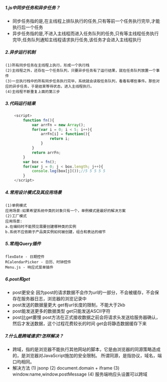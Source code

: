 ##### 1.js中同步任务和异步任务？
- 同步任务指的是,在主线程上排队执行的任务,只有等前一个任务执行完毕,才能执行后一个任务
- 异步任务指的是,不进入主线程而进入任务队列的任务,只有等主线程任务执行完毕,任务队列通知主线程请求执行任务,该任务才会进入主线程执行
##### 2.异步运行机制
    (1)所有同步任务在主线程上执行，形成一个执行栈
    (2)主线程之外，还存在一个任务队列，只要异步任务有了运行结果，就在任务队列放置一个事件
    (3)一旦执行栈中的所有同步任务执行完毕，系统就会读取任务队列，看看有哪些事件。那些对应的异步任务，于是结束等待状态，进入主线程执行。
    (4)主线程不断重复上面的第三步
##### 3.代码运行结果
```javascript
    <script>
        function fn(){
            var arrFn = new Array();
            for(var i = 0; i < 5; i++){
                arrFn[i] = function(){
                    return i;
                }
            }
            return arrFn;
        }
        var box = fn();
        for(var j = 0; j < box.length; j++){
            console.log(box[j]());//5 5 5 5 5
        }
    </script>
```
##### 4.常用设计模式及其应用场景
    (1)单例模式
    应用场景:如果希望系统中类的对象只有一个，单例模式是最好的解决方案
    (2)工厂模式
    应用场景:
    a.在编码时不能预见需要创建哪种类的实例
    b.系统不应依赖于产品类实例如何被创建，组合和表达的细节
##### 5.常用jQuery插件
    flexDate - 日期控件
    RCalendarPicker - 日历、时钟控件
    Menu.js - 响应式菜单插件
##### 6.post和get
- post更安全
  因为post的请求数据不会作为url的一部分，不会被缓存，不会保存在服务器日志，浏览器的浏览记录中
- post发送的数据量更大
  get有url长度的限制，不能大于2kb
- post能发送更多的数据类型
  get只能发送ASCII字符
- post比get要慢
  post方法在正式接收数据之前会将请求头发送给服务器确认，然后才发送数据，这个过程花费较长的时间
  get会将静态数据缓存下来
##### 7.什么是跨域请求?怎样解决？
- 跨域，指的是浏览器不能执行其他网站的脚本，它是由浏览器的同源策略造成的，是浏览器对JavaScript施加的安全限制。
所谓同源，是指协议，域名，端口均相同。
- 解决方法
    (1) jsonp
    (2) document.domain + iframe
    (3) window.name,window.postMessage
    (4) 服务端响应头设置可以跨域